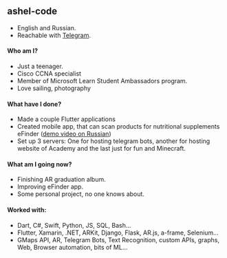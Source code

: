 ## ashel-code

- English and Russian.
- Reachable with [Telegram](https://telegram.me/a3h5l). 

####  Who am I?
- Just a teenager.
- Cisco CCNA specialist
- Member of Microsoft Learn Student Ambassadors program. 
- Love sailing, photography

#### What have I done?
- Made a couple Flutter applications
- Created mobile app, that can scan products for nutritional supplements eFinder ([demo video on Russian](https://drive.google.com/file/d/1pWM8Pld5bPnjL00PAo-7Q07f7gQ1CzXU/view?usp=sharing))
- Set up 3 servers: One for hosting telegram bots, another for hosting website of Academy and the last just for fun and Minecraft.

#### What am I going now?
- Finishing AR graduation album. 
- Improving eFinder app.
- Some personal project, no one knows about.

#### Worked with:
- Dart, C#, Swift, Python, JS, SQL, Bash...
- Flutter, Xamarin, .NET, ARKit, Django, Flask, AR.js, a-frame, Selenium...
- GMaps API, AR, Telegram Bots, Text Recognition, custom APIs, graphs, Web, Browser automation, bits of ML...
